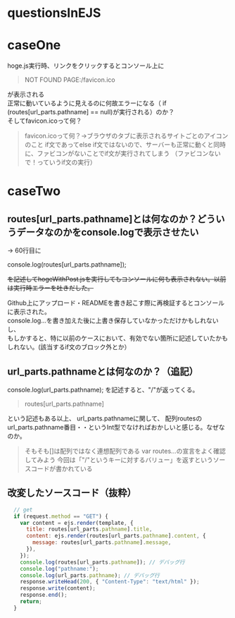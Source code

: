 # questionsInEJS

# caseOne

hoge.js実行時、リンクをクリックするとコンソール上に

> NOT FOUND PAGE:/favicon.ico

が表示される  
正常に動いているように見えるのに何故エラーになる（ if (routes[url_parts.pathname] == null)が実行される）のか？  
そしてfavicon.icoって何？


> favicon.icoって何？→ブラウザのタブに表示されるサイトごとのアイコンのこと
> if文であってelse if文ではないので、サーバーも正常に動くと同時に、ファビコンがないことでif文が実行されてしまう
> （ファビコンないで！っていうif文の実行）

# caseTwo

## routes[url_parts.pathname]とは何なのか？どういうデータなのかをconsole.logで表示させたい  

-> 60行目に

console.log(routes[url_parts.pathname]);  

~~を記述してhogeWithPost.jsを実行してもコンソールに何も表示されない。以前は実行時エラーを吐きだした。~~

Github上にアップロード・READMEを書き起こす際に再検証するとコンソールに表示された。  
console.log...を書き加えた後に上書き保存していなかっただけかもしれないし、  
もしかすると、特に以前のケースにおいて、有効でない箇所に記述していたかもしれない。(該当するif文のブロック外とか）  

## url_parts.pathnameとは何なのか？（追記）

  console.log(url_parts.pathname);
  を記述すると、"/"が返ってくる。
  
>  routes[url_parts.pathname]

という記述もある以上、
url_parts.pathnameに関して、
配列routesのurl_parts.pathname番目・・というInt型でなければおかしいと感じる。なぜなのか。


> そもそも[]は配列ではなく連想配列である var routes...の宣言をよく確認してみよう
> 今回は「"/"というキーに対するバリュー」を返すというソースコードが書かれている
> 


## 改変したソースコード（抜粋）

```JavaScript
  // get
  if (request.method == "GET") {
    var content = ejs.render(template, {
      title: routes[url_parts.pathname].title,
      content: ejs.render(routes[url_parts.pathname].content, {
        message: routes[url_parts.pathname].message,
      }),
    });
    console.log(routes[url_parts.pathname]); // デバッグ行
    console.log("pathname:");
    console.log(url_parts.pathname); // デバッグ行
    response.writeHead(200, { "Content-Type": "text/html" });
    response.write(content);
    response.end();
    return;
  }

```
